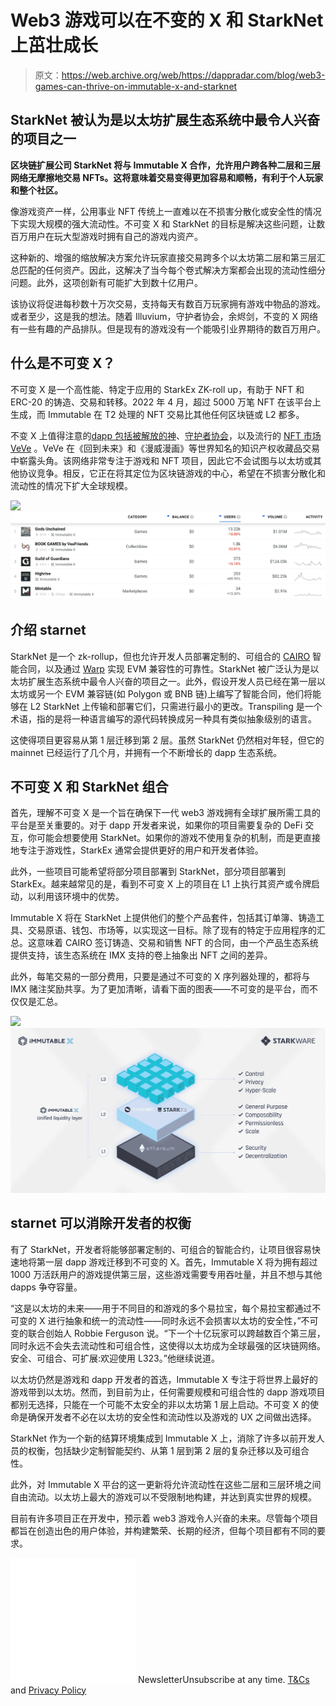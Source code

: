 # Web3 游戏可以在不变的 X 和 StarkNet 上茁壮成长

> 原文：<https://web.archive.org/web/https://dappradar.com/blog/web3-games-can-thrive-on-immutable-x-and-starknet>

## StarkNet 被认为是以太坊扩展生态系统中最令人兴奋的项目之一

**区块链扩展公司 StarkNet 将与 Immutable X 合作，允许用户跨各种二层和三层网络无摩擦地交易 NFTs。这将意味着交易变得更加容易和顺畅，有利于个人玩家和整个社区。**

像游戏资产一样，公用事业 NFT 传统上一直难以在不损害分散化或安全性的情况下实现大规模的强大流动性。不可变 X 和 StarkNet 的目标是解决这些问题，让数百万用户在玩大型游戏时拥有自己的游戏内资产。

这种新的、增强的缩放解决方案允许玩家直接交易跨多个以太坊第二层和第三层汇总匹配的任何资产。因此，这解决了当今每个卷式解决方案都会出现的流动性细分问题。此外，这项创新有可能扩大到数十亿用户。

该协议将促进每秒数十万次交易，支持每天有数百万玩家拥有游戏中物品的游戏。或者至少，这是我的想法。随着 Illuvium，守护者协会，余烬剑，不变的 X 网络有一些有趣的产品排队。但是现有的游戏没有一个能吸引业界期待的数百万用户。

## 什么是不可变 X？

不可变 X 是一个高性能、特定于应用的 StarkEx ZK-roll up，有助于 NFT 和 ERC-20 的铸造、交易和转移。2022 年 4 月，超过 5000 万笔 NFT 在该平台上生成，而 Immutable 在 T2 处理的 NFT 交易比其他任何区块链或 L2 都多。

不变 X 上值得注意的[dapp 包括](https://web.archive.org/web/20221208085923/https://dappradar.com/rankings/protocol/immutablex)[被解放的神](https://web.archive.org/web/20221208085923/https://dappradar.com/immutablex/games/gods-unchained)、[守护者协会](https://web.archive.org/web/20221208085923/https://dappradar.com/immutablex/games/guild-of-guardians)，以及流行的 [NFT 市场 VeVe](https://web.archive.org/web/20221208085923/https://dappradar.com/immutablex/collectibles/veve) 。VeVe 在《回到未来》和《漫威漫画》等世界知名的知识产权收藏品交易中崭露头角。该网络非常专注于游戏和 NFT 项目，因此它不会试图与以太坊或其他协议竞争。相反，它正在将其定位为区块链游戏的中心，希望在不损害分散化和流动性的情况下扩大全球规模。

![](img/f7ee8eb345b4c8f9abe18af23498e135.png)![Immutable X ](img/30881691c00e453fa00cd9eda44ae77e.png)

## 介绍 starnet

StarkNet 是一个 zk-rollup，但也允许开发人员部署定制的、可组合的 [CAIRO](https://web.archive.org/web/20221208085923/https://www.cairo-lang.org/) 智能合同，以及通过 [Warp](https://web.archive.org/web/20221208085923/https://github.com/NethermindEth/warp) 实现 EVM 兼容性的可靠性。StarkNet 被广泛认为是以太坊扩展生态系统中最令人兴奋的项目之一。此外，假设开发人员已经在第一层以太坊或另一个 EVM 兼容链(如 Polygon 或 BNB 链)上编写了智能合同，他们将能够在 L2 StarkNet 上传输和部署它们，只需进行最小的更改。Transpiling 是一个术语，指的是将一种语言编写的源代码转换成另一种具有类似抽象级别的语言。

这使得项目更容易从第 1 层迁移到第 2 层。虽然 StarkNet 仍然相对年轻，但它的 mainnet 已经运行了几个月，并拥有一个不断增长的 dapp 生态系统。

## 不可变 X 和 StarkNet 组合

首先，理解不可变 X 是一个旨在确保下一代 web3 游戏拥有全球扩展所需工具的平台是至关重要的。对于 dapp 开发者来说，如果你的项目需要复杂的 DeFi 交互，你可能会想要使用 StarkNet。如果你的游戏不使用复杂的机制，而是更直接地专注于游戏性，StarkEx 通常会提供更好的用户和开发者体验。

此外，一些项目可能希望将部分项目部署到 StarkNet，部分项目部署到 StarkEx。越来越常见的是，看到不可变 X 上的项目在 L1 上执行其资产或令牌启动，以利用该环境中的优势。

Immutable X 将在 StarkNet 上提供他们的整个产品套件，包括其订单簿、铸造工具、交易原语、钱包、市场等，以实现这一目标。除了现有的特定于应用程序的汇总。这意味着 CAIRO 签订铸造、交易和销售 NFT 的合同，由一个产品生态系统提供支持，该生态系统在 IMX 支持的卷上抽象出 NFT 之间的差异。

此外，每笔交易的一部分费用，只要是通过不可变的 X 序列器处理的，都将与 IMX 赌注奖励共享。为了更加清晰，请看下面的图表——不可变的是平台，而不仅仅是汇总。

![](img/f6635f5c425c6fff3f5bfe0f99801151.png)![Immutable X Starknet](img/8aebde0da7ca427d662f60d23728411f.png)

## starnet 可以消除开发者的权衡

有了 StarkNet，开发者将能够部署定制的、可组合的智能合约，让项目很容易快速地将第一层 dapp 游戏迁移到不可变的 X。首先，Immutable X 将为拥有超过 1000 万活跃用户的游戏提供第三层，这些游戏需要专用吞吐量，并且不想与其他 dapps 争夺容量。

“这是以太坊的未来——用于不同目的和游戏的多个易拉宝，每个易拉宝都通过不可变的 X 进行抽象和统一的流动性——同时永远不会损害以太坊的安全性，”不可变的联合创始人 Robbie Ferguson 说。“下一个十亿玩家可以跨越数百个第三层，同时永远不会失去流动性和可组合性，这使得以太坊成为全球最强的区块链网络。安全、可组合、可扩展:欢迎使用 L323。”他继续说道。

以太坊仍然是游戏和 dapp 开发者的首选，Immutable X 专注于将世界上最好的游戏带到以太坊。然而，到目前为止，任何需要规模和可组合性的 dapp 游戏项目都别无选择，只能在一个可能不太安全的非以太坊第 1 层上启动。不可变 X 的使命是确保开发者不必在以太坊的安全性和流动性以及游戏的 UX 之间做出选择。

StarkNet 作为一个新的结算环境集成到 Immutable X 上，消除了许多以前开发人员的权衡，包括缺少定制智能契约、从第 1 层到第 2 层的复杂迁移以及可组合性。

此外，对 Immutable X 平台的这一更新将允许流动性在这些二层和三层环境之间自由流动。以太坊上最大的游戏可以不受限制地构建，并达到真实世界的规模。

目前有许多项目正在开发中，预示着 web3 游戏令人兴奋的未来。尽管每个项目都旨在创造出色的用户体验，并构建繁荣、长期的经济，但每个项目都有不同的要求。

![](img/6d5a4a2d609c56e1a5771717e54ba759.png) NewsletterUnsubscribe at any time. [T&Cs](https://web.archive.org/web/20221208085923/https://dappradar.com/terms) and [Privacy Policy](https://web.archive.org/web/20221208085923/https://dappradar.com/privacy-policy)